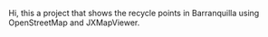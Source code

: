 Hi, this a project that shows the recycle points in Barranquilla using OpenStreetMap and JXMapViewer. 

